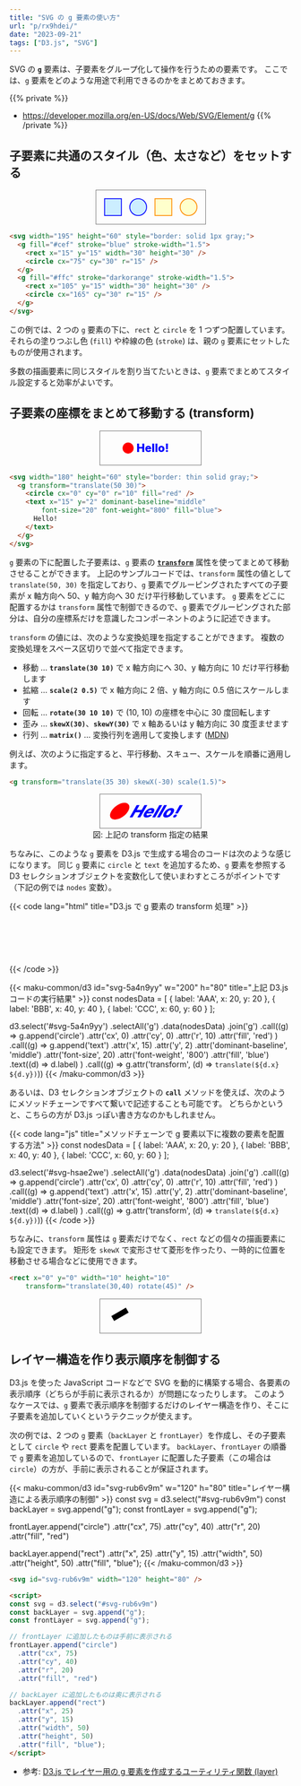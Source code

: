 ```yaml
---
title: "SVG の g 要素の使い方"
url: "p/rx9hdei/"
date: "2023-09-21"
tags: ["D3.js", "SVG"]
---
```


SVG の __`g`__ 要素は、子要素をグループ化して操作を行うための要素です。
ここでは、`g` 要素をどのような用途で利用できるのかをまとめておきます。

{{% private %}}
- https://developer.mozilla.org/en-US/docs/Web/SVG/Element/g
{{% /private %}}


子要素に共通のスタイル（色、太さなど）をセットする
----

<center>
<svg width="195" height="60" style="border: thin solid gray;">
  <g fill="#cef" stroke="blue" stroke-width="1.5">
    <rect x="15" y="15" width="30" height="30" />
    <circle cx="75" cy="30" r="15" />
  </g>
  <g fill="#ffc" stroke="darkorange" stroke-width="1.5">
    <rect x="105" y="15" width="30" height="30" />
    <circle cx="165" cy="30" r="15" />
  </g>
</svg>
</center>

```html
<svg width="195" height="60" style="border: solid 1px gray;">
  <g fill="#cef" stroke="blue" stroke-width="1.5">
    <rect x="15" y="15" width="30" height="30" />
    <circle cx="75" cy="30" r="15" />
  </g>
  <g fill="#ffc" stroke="darkorange" stroke-width="1.5">
    <rect x="105" y="15" width="30" height="30" />
    <circle cx="165" cy="30" r="15" />
  </g>
</svg>
```

この例では、2 つの `g` 要素の下に、`rect` と `circle` を 1 つずつ配置しています。
それらの塗りつぶし色 (`fill`) や枠線の色 (`stroke`) は、親の `g` 要素にセットしたものが使用されます。

多数の描画要素に同じスタイルを割り当てたいときは、`g` 要素でまとめてスタイル設定すると効率がよいです。


子要素の座標をまとめて移動する (transform)
----

<center>
<svg width="180" height="60" style="border: thin solid gray;">
  <g transform="translate(50 30)">
    <circle cx="0" cy="0" r="10" fill="red" />
    <text x="15" y="2" dominant-baseline="middle"
        font-size="20" font-weight="800" fill="blue">
      Hello!
    </text>
  </g>
</svg>
</center>

```html
<svg width="180" height="60" style="border: thin solid gray;">
  <g transform="translate(50 30)">
    <circle cx="0" cy="0" r="10" fill="red" />
    <text x="15" y="2" dominant-baseline="middle"
        font-size="20" font-weight="800" fill="blue">
      Hello!
    </text>
  </g>
</svg>
```

`g` 要素の下に配置した子要素は、`g` 要素の [__`transform`__](https://developer.mozilla.org/en-US/docs/Web/SVG/Attribute/transform) 属性を使ってまとめて移動させることができます。
上記のサンプルコードでは、`transform` 属性の値として `translate(50, 30)` を指定しており、`g` 要素でグルーピングされたすべての子要素が x 軸方向へ 50、y 軸方向へ 30 だけ平行移動しています。
`g` 要素をどこに配置するかは `transform` 属性で制御できるので、`g` 要素でグルーピングされた部分は、自分の座標系だけを意識したコンポーネントのように記述できます。

`transform` の値には、次のような変換処理を指定することができます。
複数の変換処理をスペース区切りで並べて指定できます。

- 移動 ... __`translate(30 10)`__ で x 軸方向にへ 30、y 軸方向に 10 だけ平行移動します
- 拡縮 ... __`scale(2 0.5)`__ で x 軸方向に 2 倍、y 軸方向に 0.5 倍にスケールします
- 回転 ... __`rotate(30 10 10)`__ で (10, 10) の座標を中心に 30 度回転します
- 歪み ... __`skewX(30)`__、__`skewY(30)`__ で x 軸あるいは y 軸方向に 30 度歪ませます
- 行列 ... __`matrix()`__ ... 変換行列を適用して変換します ([MDN](https://developer.mozilla.org/ja/docs/Web/SVG/Attribute/transform#matrix))

例えば、次のように指定すると、平行移動、スキュー、スケールを順番に適用します。

```html
<g transform="translate(35 30) skewX(-30) scale(1.5)">
```

<center>
<svg width="180" height="60" style="border: thin solid gray;">
  <g transform="translate(35 30) skewX(-30) scale(1.5)">
    <circle cx="0" cy="0" r="10" fill="red" />
    <text x="15" y="2" dominant-baseline="middle" font-size="20" font-weight="800" fill="blue">
      Hello!
    </text>
  </g>
</svg>
<div>図: 上記の transform 指定の結果</div>
</center>

ちなみに、このような `g` 要素を D3.js で生成する場合のコードは次のような感じになります。
同じ `g` 要素に `circle` と `text` を追加するため、`g` 要素を参照する D3 セレクションオブジェクトを変数化して使いまわすところがポイントです（下記の例では `nodes` 変数）。

{{< code lang="html" title="D3.js で g 要素の transform 処理" >}}
<svg id="svg-hsae2we" w="200" height="80"></svg>
<script>
const svg = d3.select('#svg-hsae2we');

const nodesData = [
	{ label: 'AAA', x: 20, y: 20 },
	{ label: 'BBB', x: 40, y: 40 },
	{ label: 'CCC', x: 60, y: 60 }
];

// ノードを描画するための g 要素をノードデータの数だけ作成
const nodes = svg.selectAll('g').data(nodesData).join('g');

// 各 g 要素に circle 要素を追加
nodes.append('circle')
  .attr('cx', 0)
  .attr('cy', 0)
  .attr('r', 10)
  .attr('fill', 'red');

// 各 g 要素に text 要素を追加
nodes
  .append('text')
  .attr('x', 15)
  .attr('y', 2)
  .attr('dominant-baseline', 'middle')
  .attr('font-size', 20)
  .attr('font-weight', '800')
  .attr('fill', 'blue')
  .text((d) => d.label);

// 各 g 要素の transform 属性を設定
nodes.attr('transform', (d) => `translate(${d.x} ${d.y})`);
</script>
{{< /code >}}

{{< maku-common/d3 id="svg-5a4n9yy" w="200" h="80" title="上記 D3.js コードの実行結果" >}}
const nodesData = [
  { label: 'AAA', x: 20, y: 20 },
  { label: 'BBB', x: 40, y: 40 },
  { label: 'CCC', x: 60, y: 60 }
];

d3.select('#svg-5a4n9yy')
  .selectAll('g')
  .data(nodesData)
  .join('g')
  .call((g) => g.append('circle')
    .attr('cx', 0)
    .attr('cy', 0)
    .attr('r', 10)
    .attr('fill', 'red')
  )
  .call((g) => g.append('text')
    .attr('x', 15)
    .attr('y', 2)
    .attr('dominant-baseline', 'middle')
    .attr('font-size', 20)
    .attr('font-weight', '800')
    .attr('fill', 'blue')
    .text((d) => d.label)
  )
  .call((g) => g.attr('transform', (d) => `translate(${d.x} ${d.y})`))
{{< /maku-common/d3 >}}

あるいは、D3 セレクションオブジェクトの __`call`__ メソッドを使えば、次のようにメソッドチェーンですべて繋いで記述することも可能です。
どちらかというと、こちらの方が D3.js っぽい書き方なのかもしれません。

{{< code lang="js" title="メソッドチェーンで g 要素以下に複数の要素を配置する方法" >}}
const nodesData = [
  { label: 'AAA', x: 20, y: 20 },
  { label: 'BBB', x: 40, y: 40 },
  { label: 'CCC', x: 60, y: 60 }
];

d3.select('#svg-hsae2we')
  .selectAll('g')
  .data(nodesData)
  .join('g')
  .call((g) => g.append('circle')
    .attr('cx', 0)
    .attr('cy', 0)
    .attr('r', 10)
    .attr('fill', 'red')
  )
  .call((g) => g.append('text')
    .attr('x', 15)
    .attr('y', 2)
    .attr('dominant-baseline', 'middle')
    .attr('font-size', 20)
    .attr('font-weight', '800')
    .attr('fill', 'blue')
    .text((d) => d.label)
  )
  .call((g) => g.attr('transform', (d) => `translate(${d.x} ${d.y})`))
{{< /code >}}

ちなみに、`transform` 属性は `g` 要素だけでなく、`rect` などの個々の描画要素にも設定できます。
矩形を `skewX` で変形させて菱形を作ったり、一時的に位置を移動させる場合などに使用できます。

```html
<rect x="0" y="0" width="10" height="10"
    transform="translate(30,40) rotate(45)" />
```

<center>
<svg width="180" height="60" style="border: thin solid gray;">
  <rect x="0" y="0" width="30" height="10"
      transform="translate(20,30) rotate(-30)" />
</svg>
</center>


レイヤー構造を作り表示順序を制御する
----

D3.js を使った JavaScript コードなどで SVG を動的に構築する場合、各要素の表示順序（どちらが手前に表示されるか）が問題になったりします。
このようなケースでは、`g` 要素で表示順序を制御するだけのレイヤー構造を作り、そこに子要素を追加していくというテクニックが使えます。

次の例では、2 つの `g` 要素（`backLayer` と `frontLayer`）を作成し、その子要素として `circle` や `rect` 要素を配置しています。
`backLayer`、`frontLayer` の順番で `g` 要素を追加しているので、`frontLayer` に配置した子要素（この場合は `circle`）の方が、手前に表示されることが保証されます。

{{< maku-common/d3 id="svg-rub6v9m" w="120" h="80" title="レイヤー構造による表示順序の制御" >}}
const svg = d3.select("#svg-rub6v9m")
const backLayer = svg.append("g");
const frontLayer = svg.append("g");

frontLayer.append("circle")
  .attr("cx", 75)
  .attr("cy", 40)
  .attr("r", 20)
  .attr("fill", "red")

backLayer.append("rect")
  .attr("x", 25)
  .attr("y", 15)
  .attr("width", 50)
  .attr("height", 50)
  .attr("fill", "blue");
{{< /maku-common/d3 >}}

```html
<svg id="svg-rub6v9m" width="120" height="80" />

<script>
const svg = d3.select("#svg-rub6v9m")
const backLayer = svg.append("g");
const frontLayer = svg.append("g");

// frontLayer に追加したものは手前に表示される
frontLayer.append("circle")
  .attr("cx", 75)
  .attr("cy", 40)
  .attr("r", 20)
  .attr("fill", "red")

// backLayer に追加したものは奥に表示される
backLayer.append("rect")
  .attr("x", 25)
  .attr("y", 15)
  .attr("width", 50)
  .attr("height", 50)
  .attr("fill", "blue");
</script>
```

- 参考: [D3.js でレイヤー用の g 要素を作成するユーティリティ関数 (layer)](/p/298nhnq/)

